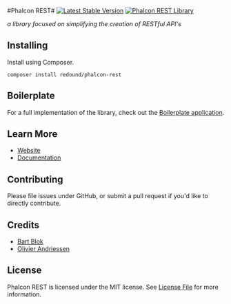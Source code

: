 #Phalcon REST#
[![Latest Stable Version](https://poser.pugx.org/redound/phalcon-rest/v/stable)](https://packagist.org/packages/redound/phalcon-rest) 
<a href="http://phalconist.com/redound/phalcon-rest" target="_blank">
![Phalcon REST Library](http://phalconist.com/redound/phalcon-rest/default.svg)
</a>

*a library focused on simplifying the creation of RESTful API's*

## Installing ##
Install using Composer.
````
composer install redound/phalcon-rest
````

## Boilerplate ##
For a full implementation of the library, check out the [Boilerplate application](https://github.com/redound/phalcon-rest-boilerplate).

## Learn More
- [Website](http://www.phalcon-rest.org)
- [Documentation](http://www.phalcon-rest.org/docs/)

## Contributing ##
Please file issues under GitHub, or submit a pull request if you'd like to directly contribute.

## Credits

- [Bart Blok](https://github.com/bblok11)
- [Olivier Andriessen](https://github.com/olivierandriessen)

## License

Phalcon REST is licensed under the MIT license. See [License File](LICENSE.md) for more information.